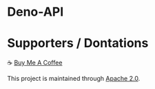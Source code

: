 # Deno-API

# Supporters / Dontations
:coffee: [Buy Me A Coffee](https://www.buymeacoffee.com/mikemulchrs)

This project is maintained through [Apache 2.0](https://github.com/Encryption-API-Services/Deno-API/blob/main/LICENSE).
